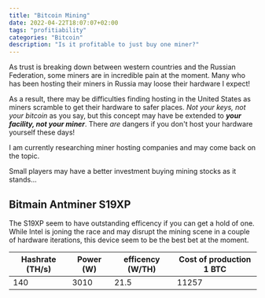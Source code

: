 ```yaml
---
title: "Bitcoin Mining"
date: 2022-04-22T18:07:07+02:00
tags: "profitiability"
categories: "Bitcoin"
description: "Is it profitable to just buy one miner?"
---
```


As trust is breaking down between western countries and the Russian Federation, some miners are in incredible pain at the moment. Many who has been hosting their miners in Russia may loose their hardware I expect!

As a result, there may be difficulties finding hosting in the United States as miners scramble to get their hardware to safer places.
*Not your keys, not your bitcoin* as you say, but this concept may have be extended to __*your facility, not your miner*__. There _are_ dangers if you don't host your hardware yourself these days!

I am currently researching miner hosting companies and may come back on the topic.

Small players may have a better investment buying mining stocks as it stands...

## Bitmain Antminer S19XP

The S19XP seem to have outstanding efficency if you can get a hold of one. While Intel is joning the race and may disrupt the mining scene in a couple of hardware iterations, this device seem to be the best bet at the moment.

| Hashrate (TH/s) | Power (W) | efficency (W/TH) |Cost of production 1 BTC |
|--|--| -- | -- |
| 140 | 3010 | 21.5 | 11257 |

